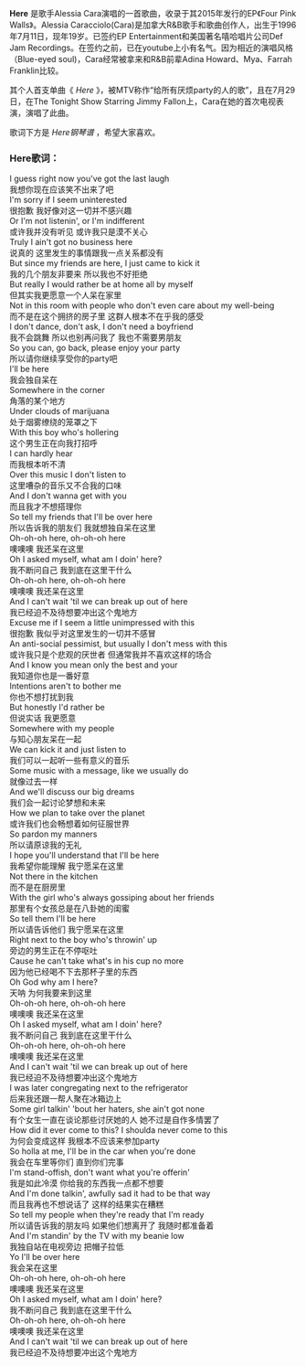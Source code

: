 

**Here** 是歌手Alessia Cara演唱的一首歌曲，收录于其2015年发行的EP《Four Pink Walls》。Alessia
Caracciolo(Cara)是加拿大R&B歌手和歌曲创作人，出生于1996年7月11日，现年19岁。已签约EP
Entertainment和美国著名嘻哈唱片公司Def Jam
Recordings。在签约之前，已在youtube上小有名气。因为相近的演唱风格（Blue-eyed soul)，Cara经常被拿来和R&B前辈Adina
Howard、Mya、Farrah Franklin比较。

其个人首支单曲《 _Here_ 》，被MTV称作“给所有厌烦party的人的歌”，且在7月29日，在The Tonight Show Starring
Jimmy Fallon上，Cara在她的首次电视表演，演唱了此曲。

歌词下方是 _Here钢琴谱_ ，希望大家喜欢。

### Here歌词：

I guess right now you've got the last laugh  
我想你现在应该笑不出来了吧  
I'm sorry if I seem uninterested  
很抱歉 我好像对这一切并不感兴趣  
Or I'm not listenin', or I'm indifferent  
或许我并没有听见 或许我只是漠不关心  
Truly I ain't got no business here  
说真的 这里发生的事情跟我一点关系都没有  
But since my friends are here, I just came to kick it  
我的几个朋友非要来 所以我也不好拒绝  
But really I would rather be at home all by myself  
但其实我更愿意一个人呆在家里  
Not in this room with people who don't even care about my well-being  
而不是在这个拥挤的房子里 这群人根本不在乎我的感受  
I don't dance, don't ask, I don't need a boyfriend  
我不会跳舞 所以也别再问我了 我也不需要男朋友  
So you can, go back, please enjoy your party  
所以请你继续享受你的party吧  
I'll be here  
我会独自呆在  
Somewhere in the corner  
角落的某个地方  
Under clouds of marijuana  
处于烟雾缭绕的笼罩之下  
With this boy who's hollering  
这个男生正在向我打招呼  
I can hardly hear  
而我根本听不清  
Over this music I don't listen to  
这里嘈杂的音乐又不合我的口味  
And I don't wanna get with you  
而且我才不想搭理你  
So tell my friends that I'll be over here  
所以告诉我的朋友们 我就想独自呆在这里  
Oh-oh-oh here, oh-oh-oh here  
噢噢噢 我还呆在这里  
Oh I asked myself, what am I doin' here?  
我不断问自己 我到底在这里干什么  
Oh-oh-oh here, oh-oh-oh here  
噢噢噢 我还呆在这里  
And I can't wait 'til we can break up out of here  
我已经迫不及待想要冲出这个鬼地方  
Excuse me if I seem a little unimpressed with this  
很抱歉 我似乎对这里发生的一切并不感冒  
An anti-social pessimist, but usually I don't mess with this  
或许我只是个悲观的厌世者 但通常我并不喜欢这样的场合  
And I know you mean only the best and your  
我知道你也是一番好意  
Intentions aren't to bother me  
你也不想打扰到我  
But honestly I'd rather be  
但说实话 我更愿意  
Somewhere with my people  
与知心朋友呆在一起  
We can kick it and just listen to  
我们可以一起听一些有意义的音乐  
Some music with a message, like we usually do  
就像过去一样  
And we'll discuss our big dreams  
我们会一起讨论梦想和未来  
How we plan to take over the planet  
或许我们也会畅想着如何征服世界  
So pardon my manners  
所以请原谅我的无礼  
I hope you'll understand that I'll be here  
我希望你能理解 我宁愿呆在这里  
Not there in the kitchen  
而不是在厨房里  
With the girl who's always gossiping about her friends  
那里有个女孩总是在八卦她的闺蜜  
So tell them I'll be here  
所以请告诉他们 我宁愿呆在这里  
Right next to the boy who's throwin' up  
旁边的男生正在不停呕吐  
Cause he can't take what's in his cup no more  
因为他已经喝不下去那杯子里的东西  
Oh God why am I here?  
天呐 为何我要来到这里  
Oh-oh-oh here, oh-oh-oh here  
噢噢噢 我还呆在这里  
Oh I asked myself, what am I doin' here?  
我不断问自己 我到底在这里干什么  
Oh-oh-oh here, oh-oh-oh here  
噢噢噢 我还呆在这里  
And I can't wait 'til we can break up out of here  
我已经迫不及待想要冲出这个鬼地方  
I was later congregating next to the refrigerator  
后来我还跟一帮人聚在冰箱边上  
Some girl talkin' 'bout her haters, she ain't got none  
有个女生一直在谈论那些讨厌她的人 她不过是自作多情罢了  
How did it ever come to this? I shoulda never come to this  
为何会变成这样 我根本不应该来参加party  
So holla at me, I'll be in the car when you're done  
我会在车里等你们 直到你们完事  
I'm stand-offish, don't want what you're offerin'  
我是如此冷漠 你给我的东西我一点都不想要  
And I'm done talkin', awfully sad it had to be that way  
而且我再也不想说话了 这样的结果实在糟糕  
So tell my people when they're ready that I'm ready  
所以请告诉我的朋友吗 如果他们想离开了 我随时都准备着  
And I'm standin' by the TV with my beanie low  
我独自站在电视旁边 把帽子拉低  
Yo I'll be over here  
我会呆在这里  
Oh-oh-oh here, oh-oh-oh here  
噢噢噢 我还呆在这里  
Oh I asked myself, what am I doin' here?  
我不断问自己 我到底在这里干什么  
Oh-oh-oh here, oh-oh-oh here  
噢噢噢 我还呆在这里  
And I can't wait 'til we can break up out of here  
我已经迫不及待想要冲出这个鬼地方

